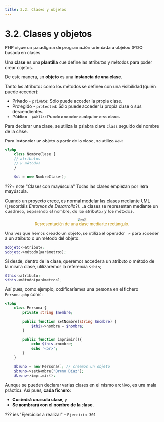 ```yaml
---
title: 3.2. Clases y objetos
---
```

# 3.2. Clases y objetos

PHP sigue un paradigma de programación orientada a objetos (POO) basada en clases.

Una **clase** es una **plantilla** que define las atributos y métodos para poder crear objetos.

De este manera, un **objeto** es una **instancia de una clase**.

Tanto los atributos como los métodos se definen con una visibilidad (quién puede acceder):

- Privado - `private`: Sólo puede acceder la propia clase.
- Protegido - `protected`: Sólo puede acceder la propia clase o sus descendientes.
- Público - `public`: Puede acceder cualquier otra clase.

Para declarar una clase, se utiliza la palabra clave `class` seguido del nombre de la clase.

Para instanciar un objeto a partir de la clase, se utiliza `new`:

```php
<?php
    class NombreClase {
    // atributos
    // y métodos
    }

	$ob = new NombreClase();
```

???+ note "Clases con mayúscula"
    Todas las clases empiezan por letra mayúscula.



Cuando un proyecto crece, es normal modelar las clases mediante UML (¿recordáis *Entornos de Desarrollo*?). La clases se representan mediante un cuadrado, separando el nombre, de los atributos y los métodos:

<div style="text-align: center;"><figure><img src="../../img/ut03/img01.png" alt="img01" style="zoom:50%; border: 2px solid #fff2c9;" /><figcaption style="font-size: 13px; color: #bd8f04;">Representación de una clase mediante rectángulo.</figcaption></figure></div>

Una vez que hemos creado un objeto, se utiliza el operador `->` para acceder a un atributo o un método del objeto:

```php
$objeto->atributo;
$objeto->método(parámetros);
```

Si desde, dentro de la clase, queremos acceder a un atributo o método de la misma clase, utilizaremos la referencia `$this`;

```php
$this->atributo;
$this->método(parámetros); 
```

 Así pues, como ejemplo, codificaríamos una persona en el fichero `Persona.php` como:

```php
<?php
    class Persona {
        private string $nombre;

        public function setNombre(string $nombre) {
            $this->nombre = $nombre;
        }

        public function imprimir(){
            echo $this->nombre;
            echo '<br>';
        }
    }

    $bruno = new Persona(); // creamos un objeto
    $bruno->setNombre("Bruno Díaz");
    $bruno->imprimir();
```

Aunque se pueden declarar varias clases en el mismo archivo, es una mala práctica. Así pues, **cada fichero**:

- **Contedrá una sola clase**, y 
- **Se nombrará con el nombre de la clase**.

??? ies "Ejercicios a realizar"
	- `Ejercicio 301`<br />
